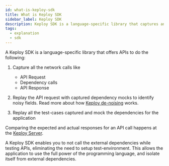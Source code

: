```yaml
---
id: what-is-keploy-sdk
title: What is Keploy SDK
sidebar_label: Keploy SDK
description: Keploy SDK is a language-specific library that captures and replays API calls and subsequent network interactions.
tags:
  - explanation
  - sdk
---
```


A Keploy SDK is a language-specific library that offers APIs to do the following:

1. Capture all the network calls like

   - API Request
   - Dependency calls
   - API Response

2. Replay the API request with captured dependency mocks to identify noisy fields. Read more about how [Keploy de-noising](/docs/keploy-explained/introduction#3-accurate-noise-detection) works.
3. Replay all the test-cases captured and mock the dependencies for the application

Comparing the expected and actual responses for an API call happens at the [Keploy Server](/docs/server/introduction).

A Keploy SDK enables you to not call the external dependencies while testing APIs, eliminating the need to setup test-environment.
This allows the application to use the full power of the programming language, and isolate itself from external dependencies.
